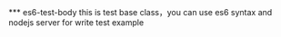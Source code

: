 *** es6-test-body
this is test base class，you can use es6 syntax and nodejs server for write test example
